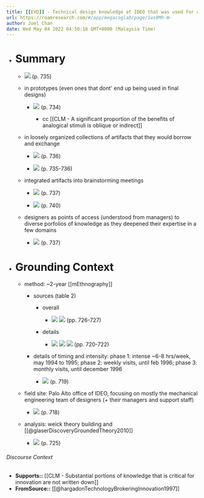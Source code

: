 ```yaml
---
title: [[EVD]] - Technical design knowledge at IDEO that was used for analogical inspiration resided in a mix of artifacts, prototypes, and designers' memories, and was actively maintained through routines of access in design work - [[@hargadonTechnologyBrokeringInnovation1997]]
url: https://roamresearch.com/#/app/megacoglab/page/1ws8Mh-W-
author: Joel Chan
date: Wed May 04 2022 04:50:18 GMT+0800 (Malaysia Time)
---
```


- # Summary

    - ![](https://firebasestorage.googleapis.com/v0/b/firescript-577a2.appspot.com/o/imgs%2Fapp%2Fmegacoglab%2Fv8VASnf2rH.png?alt=media&token=92cdbc78-968c-4406-92ea-f8818dbbeacb) (p. 735)

    - in prototypes (even ones that dont' end up being used in final designs)

        - ![](https://firebasestorage.googleapis.com/v0/b/firescript-577a2.appspot.com/o/imgs%2Fapp%2Fmegacoglab%2FZDjDQ_p-zb.png?alt=media&token=b18a0c46-b83f-454b-bada-07eca42e7f0e) (p. 734)

            - cc [[CLM - A significant proportion of the benefits of analogical stimuli is oblique or indirect]]

    - in loosely organized collections of artifacts that they would borrow and exchange

        - ![](https://firebasestorage.googleapis.com/v0/b/firescript-577a2.appspot.com/o/imgs%2Fapp%2Fmegacoglab%2Fz0W2puEdOD.png?alt=media&token=6ae319f9-46b6-4ed5-8bc3-32b8e88e127a) (p. 736)

        - ![](https://firebasestorage.googleapis.com/v0/b/firescript-577a2.appspot.com/o/imgs%2Fapp%2Fmegacoglab%2FKWc-bJwM6F.png?alt=media&token=1337409c-d852-4424-9671-139b66d37e3e) (p. 735-736)

    - integrated artifacts into brainstorming meetings

        - ![](https://firebasestorage.googleapis.com/v0/b/firescript-577a2.appspot.com/o/imgs%2Fapp%2Fmegacoglab%2FlUxwnzhnDy.png?alt=media&token=674693fb-a4c6-467a-a546-88507d707a18) (p. 737)

        - ![](https://firebasestorage.googleapis.com/v0/b/firescript-577a2.appspot.com/o/imgs%2Fapp%2Fmegacoglab%2F6MgQ4R_ClR.png?alt=media&token=92ba96e6-74bd-4fbe-b0a6-447fd7f82d8b) (p. 740)

    - designers as points of access (understood from managers) to diverse porfolios of knowledge as they deepened their expertise in a few domains

        - ![](https://firebasestorage.googleapis.com/v0/b/firescript-577a2.appspot.com/o/imgs%2Fapp%2Fmegacoglab%2FdETufsgEEE.png?alt=media&token=19abdbd0-503d-47e1-b031-673cdf7ff246) (p. 737)
- # Grounding Context

    - method: ~2-year [[mEthnography]]

        - sources (table 2)

            - overall

                - ![](https://firebasestorage.googleapis.com/v0/b/firescript-577a2.appspot.com/o/imgs%2Fapp%2Froam-journal-club-pilot-1%2F3nzlLaXnts.png?alt=media&token=6adc2b23-ce86-46bd-8f9d-c9b491aae85c)
![](https://firebasestorage.googleapis.com/v0/b/firescript-577a2.appspot.com/o/imgs%2Fapp%2Froam-journal-club-pilot-1%2FrwEu6j7n_m.png?alt=media&token=4e0eb437-3689-491a-a1b1-44a90df705d3) (pp. 726-727)

            - details

                - ![](https://firebasestorage.googleapis.com/v0/b/firescript-577a2.appspot.com/o/imgs%2Fapp%2Fmegacoglab%2FaSExX4bSuQ.png?alt=media&token=198e492e-a51d-4cc5-b526-3e6a691c2455)
![](https://firebasestorage.googleapis.com/v0/b/firescript-577a2.appspot.com/o/imgs%2Fapp%2Fmegacoglab%2F3GSjGnSvwu.png?alt=media&token=330799f7-6fcc-4f8b-86e5-561cd4ce2924)
![](https://firebasestorage.googleapis.com/v0/b/firescript-577a2.appspot.com/o/imgs%2Fapp%2Fmegacoglab%2FH3EsJnwwRy.png?alt=media&token=9547695f-06bb-4d40-9dde-29298e232c4c) (pp. 720-722)

        - details of timing and intensity: phase 1: intense ~6-8 hrs/week, may 1994 to 1995; phase 2: weekly visits, until feb 1996; phase 3: monthly visits, until december 1996

            - ![](https://firebasestorage.googleapis.com/v0/b/firescript-577a2.appspot.com/o/imgs%2Fapp%2Fmegacoglab%2FUomEhqo6XI.png?alt=media&token=7db1a141-4cb1-4fdf-ab79-1d42297e650b) (p. 719)

    - field site: Palo Alto office of IDEO, focusing on mostly the mechanical engineering team of designers (+ their managers and support staff)

        - ![](https://firebasestorage.googleapis.com/v0/b/firescript-577a2.appspot.com/o/imgs%2Fapp%2Fmegacoglab%2F2jUFmvMfYA.png?alt=media&token=e58fdaaa-f0c9-4409-aab8-d18731511546) (p. 718)

    - analysis: weick theory building and [[@glaserDiscoveryGroundedTheory2010]]

        - ![](https://firebasestorage.googleapis.com/v0/b/firescript-577a2.appspot.com/o/imgs%2Fapp%2Fmegacoglab%2F8hX7_85wtD.png?alt=media&token=f293932c-80f1-45ce-828f-47dca81d01bd) (p. 725)

###### Discourse Context

- **Supports::** [[CLM - Substantial portions of knowledge that is critical for innovation are not written down]]
- **FromSource::** [[@hargadonTechnologyBrokeringInnovation1997]]

